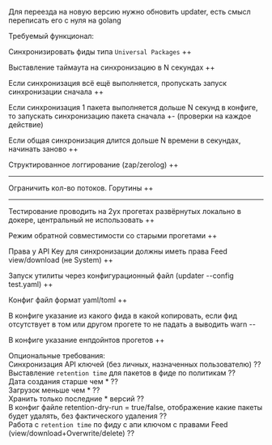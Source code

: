 Для переезда на новую версию нужно обновить updater, есть смысл переписать его с нуля на golang

Требуемый функционал:

Синхронизировать фиды типа `Universal Packages`  ++

Выставление таймаута на синхронизацию в N секундах ++  

Если синхронизация всё ещё выполняется, пропускать запуск синхронизации сначала ++  

Если синхронизация 1 пакета выполняется дольше N секунд в конфиге, то запускать синхронизацию пакета сначала +- (проверки на каждое действие)

Если общая синхронизация длится дольше N времени в секундах, начинать заново ++ 

Структированное логгирование (zap/zerolog) ++  

---
Ограничить кол-во потоков. Горутины ++  


---
Тестирование проводить на 2ух прогетах развёрнутых локально в докере, центральный не использовать ++  

Режим обратной совместимости со старыми прогетами ++  

Права у API Key для синхронизации должны иметь права Feed view/download (не System) ++  

Запуск утилиты через конфигурационный файл (updater --config test.yaml) ++    

Конфиг файл формат yaml/toml ++  

В конфиге указание из какого фида в какой копировать, если фид отсутствует в том или другом прогете то не падать а выводить warn --

В конфиге указание енпдойнтов прогетов ++  

Опциональные требования:   
Синхронизация API ключей (без личных, назначенных пользователю) ??    
Выставление `retention time` для пакетов в фиде по политикам ??  
Дата создания старше чем * ??  
Загрузок меньше чем * ??  
Хранить только последние * версий ??    
В конфиг файле retention-dry-run = true/false, отображение какие пакеты будет удалять, без фактического удаления ??    
Работа с `retention time` по фиду с апи ключом с правами Feed (view/download+Overwrite/delete) ??  